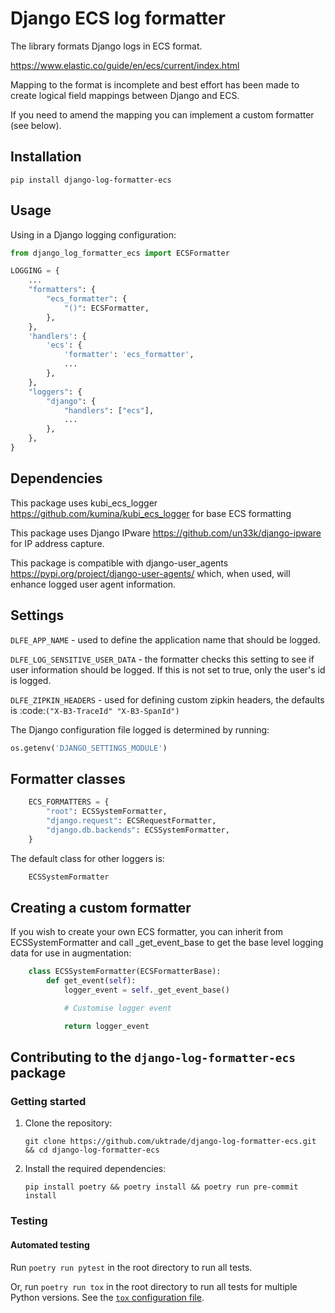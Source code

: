 # Django ECS log formatter

The library formats Django logs in ECS format.

https://www.elastic.co/guide/en/ecs/current/index.html

Mapping to the format is incomplete and best effort has been made to create logical field mappings between Django and ECS.

If you need to amend the mapping you can implement a custom formatter (see below).

## Installation

``` shell
pip install django-log-formatter-ecs
```

## Usage

Using in a Django logging configuration:

``` python
from django_log_formatter_ecs import ECSFormatter

LOGGING = {
    ...
    "formatters": {
        "ecs_formatter": {
            "()": ECSFormatter,
        },
    },
    'handlers': {
        'ecs': {
            'formatter': 'ecs_formatter',
            ...
        },
    },
    "loggers": {
        "django": {
            "handlers": ["ecs"],
            ...
        },
    },
}
```

## Dependencies

This package uses kubi_ecs_logger https://github.com/kumina/kubi_ecs_logger for base ECS formatting

This package uses Django IPware https://github.com/un33k/django-ipware for IP address capture.

This package is compatible with django-user_agents https://pypi.org/project/django-user-agents/ which, when used, will enhance logged user agent information.

## Settings

`DLFE_APP_NAME` - used to define the application name that should be logged.

`DLFE_LOG_SENSITIVE_USER_DATA` - the formatter checks this setting to see if user information should be logged. If this is not set to true, only the user's id is logged.

`DLFE_ZIPKIN_HEADERS` - used for defining custom zipkin headers, the defaults is :code:`("X-B3-TraceId" "X-B3-SpanId")`

The Django configuration file logged is determined by running:

``` python
os.getenv('DJANGO_SETTINGS_MODULE')
```

## Formatter classes

``` python
    ECS_FORMATTERS = {
        "root": ECSSystemFormatter,
        "django.request": ECSRequestFormatter,
        "django.db.backends": ECSSystemFormatter,
    }
```

The default class for other loggers is:

``` python
    ECSSystemFormatter
```

## Creating a custom formatter

If you wish to create your own ECS formatter, you can inherit from ECSSystemFormatter and call _get_event_base to get the base level logging data for use in augmentation:

``` python
    class ECSSystemFormatter(ECSFormatterBase):
        def get_event(self):
            logger_event = self._get_event_base()

            # Customise logger event

            return logger_event
```

## Contributing to the `django-log-formatter-ecs` package

### Getting started

1. Clone the repository:

   ```
   git clone https://github.com/uktrade/django-log-formatter-ecs.git && cd django-log-formatter-ecs
   ```

2. Install the required dependencies:

   ```
   pip install poetry && poetry install && poetry run pre-commit install
   ```

### Testing

#### Automated testing

Run `poetry run pytest` in the root directory to run all tests.

Or, run `poetry run tox` in the root directory to run all tests for multiple Python versions. See the [`tox` configuration file](tox.ini).

